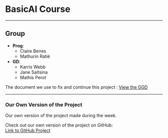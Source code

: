 # BasicAI Course

---

## Group

- **Prog**:
  - Claire Benes
  - Mathurin Ratié
- **GD**:
  - Karris Webb
  - Jane Saltsina
  - Mathis Perot
 
The document we use to fix and continue this project :
[View the GGD](https://docs.google.com/document/d/1zyn5GswiUSa0dQ-fikBx9SCNeXduS2fW3oanAhpotTk/edit?usp=sharing)

---

### Our Own Version of the Project 
Our own version of the project  made during the week.

Check out our own version of the project on GitHub:  
[Link to GitHub Project](https://github.com/Mathurin0/BasicAI_Project)
